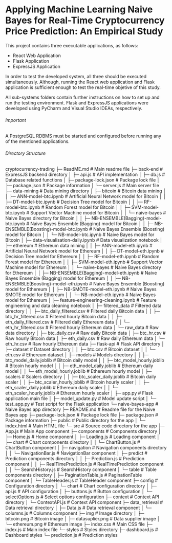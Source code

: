# Applying Machine Learning Naive Bayes for Real-Time Cryptocurrency Price Prediction: An Empirical Study

This project contains three executable applications, as follows:

 - React Web Application
 - Flask Application
 - ExpressJS Application

In order to test the developed system, all three should be executed simultaneously. Although, running the React web application and Flask application is sufficient enough to test the real-time objetive of this study.

All sub-systems folders contain further instructions on how to set up and run the testing environment.
Flask and ExpressJS applications were developed using PyCharm and Visual Studio IDEAs, respectively.

###### Important

A PostgreSQL RDBMS must be started and configured before running any of the mentioned applications.

###### Directory Structure

cryptocurrency-trading
├─ ReadME.md                          # Main readme file
├─ back-end                           # ExpressJS backend directory
│  ├─ api.js                          # API implementation
│  ├─ db.js                           # Database related functions
│  ├─ package-lock.json               # Package lock file
│  ├─ package.json                    # Package information
│  └─ server.js                       # Main server file
├─ data-mining                        # Data mining directory
│  ├─ bitcoin                         # Bitcoin data mining
│  │  ├─ ANN-model-btc.ipynb          # Artificial Neural Network model for Bitcoin
│  │  ├─ DT-model-btc.ipynb           # Decision Tree model for Bitcoin
│  │  ├─ RF-model-btc.ipynb           # Random Forest model for Bitcoin
│  │  ├─ SVM-model-btc.ipynb          # Support Vector Machine model for Bitcoin
│  │  └─ naive-bayes                  # Naive Bayes directory for Bitcoin
│  │     ├─ NB-ENSEMBLE(Bagging)-model-btc.ipynb  # Naive Bayes Ensemble (Bagging) model for Bitcoin
│  │     ├─ NB-ENSEMBLE(Boosting)-model-btc.ipynb # Naive Bayes Ensemble (Boosting) model for Bitcoin
│  │     └─ NB-model-btc.ipynb         # Naive Bayes model for Bitcoin
│  ├─ data-visualisation-daily.ipynb   # Data visualization notebook
│  ├─ ethereum                        # Ethereum data mining
│  │  ├─ ANN-model-eth.ipynb          # Artificial Neural Network model for Ethereum
│  │  ├─ DT-model-eth.ipynb           # Decision Tree model for Ethereum
│  │  ├─ RF-model-eth.ipynb           # Random Forest model for Ethereum
│  │  ├─ SVM-model-eth.ipynb          # Support Vector Machine model for Ethereum
│  │  └─ naive-bayes                  # Naive Bayes directory for Ethereum
│  │     ├─ NB-ENSEMBLE(Bagging)-model-eth.ipynb  # Naive Bayes Ensemble (Bagging) model for Ethereum
│  │     ├─ NB-ENSEMBLE(Boosting)-model-eth.ipynb # Naive Bayes Ensemble (Boosting) model for Ethereum
│  │     ├─ NB-SMOTE-model-eth.ipynb   # Naive Bayes SMOTE model for Ethereum
│  │     └─ NB-model-eth.ipynb         # Naive Bayes model for Ethereum
│  ├─ feature-engineering-cleaning.ipynb # Feature engineering and data cleaning notebook
│  ├─ filtered_data                   # Filtered data directory
│  │  ├─ btc_daily_filtered.csv       # Filtered daily Bitcoin data
│  │  ├─ btc_hr_filtered.csv          # Filtered hourly Bitcoin data
│  │  ├─ eth_daily_filtered.csv       # Filtered daily Ethereum data
│  │  └─ eth_hr_filtered.csv          # Filtered hourly Ethereum data
│  └─ raw_data                        # Raw data directory
│     ├─ btc_daily.csv                # Raw daily Bitcoin data
│     ├─ btc_hr.csv                   # Raw hourly Bitcoin data
│     ├─ eth_daily.csv                # Raw daily Ethereum data
│     └─ eth_hr.csv                   # Raw hourly Ethereum data
├─ flask-api                          # Flask API directory
│  ├─ dataset                         # Dataset directory
│  │  ├─ btc.csv                      # Bitcoin dataset
│  │  └─ eth.csv                      # Ethereum dataset
│  ├─ models                          # Models directory
│  │  ├─ btc_model_daily.joblib       # Bitcoin daily model
│  │  ├─ btc_model_hourly.joblib      # Bitcoin hourly model
│  │  ├─ eth_model_daily.joblib       # Ethereum daily model
│  │  └─ eth_model_hourly.joblib      # Ethereum hourly model
│  ├─ scalers                         # Scalers directory
│  │  ├─ btc_scaler_daily.joblib      # Bitcoin daily scaler
│  │  ├─ btc_scaler_hourly.joblib     # Bitcoin hourly scaler
│  │  ├─ eth_scaler_daily.joblib      # Ethereum daily scaler
│  │  └─ eth_scaler_hourly.joblib     # Ethereum hourly scaler
│  ├─ app.py                          # Flask application main file
│  ├─ model_update.py                 # Model update script
│  └─ test_app.py                     # Test script for the Flask application
└─ naive-bayes-app                    # Naive Bayes app directory
   ├─ README.md                       # Readme file for the Naive Bayes app
   ├─ package-lock.json               # Package lock file
   ├─ package.json                    # Package information
   ├─ public                          # Public directory for the app
   │  └─ index.html                   # Main HTML file
   └─ src                             # Source code directory for the app
      ├─ App.js                       # Main App component
      ├─ components                   # Components directory
      │  ├─ Home.js                   # Home component
      │  ├─ Loading.js                # Loading component
      │  ├─ chart                     # Chart components directory
      │  │  └─ ChartButton.js          # ChartButton component
      │  ├─ navigation                # Navigation components directory
      │  │  └─ NavigationBar.js        # NavigationBar component
      │  ├─ predict                   # Prediction components directory
      │  │  ├─ Prediction.js           # Prediction component
      │  │  ├─ RealTimePrediction.js   # RealTimePrediction component
      │  │  └─ SearchHistory.js        # SearchHistory component
      │  └─ table                     # Table components directory
      │     ├─ PaginationTable.js      # PaginationTable component
      │     └─ TableHeader.js          # TableHeader component
      ├─ config                       # Configuration directory
      │  └─ chart                      # Chart configuration directory
      │     ├─ api.js                  # API configuration
      │     ├─ buttons.js              # Button configuration
      │     └─ selectOptions.js        # Select options configuration
      ├─ context                      # Context API directory
      │  └─ ContextAPI.js              # Context API component
      ├─ data_retrieval               # Data retrieval directory
      │  ├─ Data.js                   # Data retrieval component
      │  └─ columns.js                # Columns component
      ├─ img                          # Image directory
      │  ├─ bitcoin.png               # Bitcoin image
      │  ├─ datasuplier.png           # Data supplier image
      │  └─ ethereum.png              # Ethereum image
      ├─ index.css                    # Main CSS file
      ├─ index.js                     # Main index file
      └─ styles                       # Styles directory
         ├─ dashboard.js              # Dashboard styles
         └─ prediction.js             # Prediction styles

